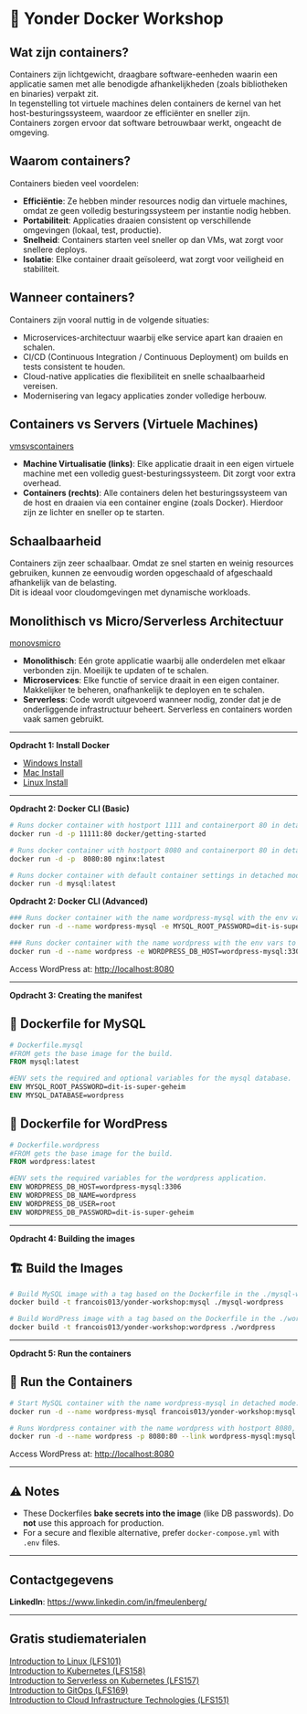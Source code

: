 # 🐳 Yonder Docker Workshop

## Wat zijn containers?

Containers zijn lichtgewicht, draagbare software-eenheden waarin een applicatie samen met alle benodigde afhankelijkheden (zoals bibliotheken en binaries) verpakt zit.  
In tegenstelling tot virtuele machines delen containers de kernel van het host-besturingssysteem, waardoor ze efficiënter en sneller zijn.  
Containers zorgen ervoor dat software betrouwbaar werkt, ongeacht de omgeving.

## Waarom containers?

Containers bieden veel voordelen:  

- **Efficiëntie**: Ze hebben minder resources nodig dan virtuele machines, omdat ze geen volledig besturingssysteem per instantie nodig hebben.
- **Portabiliteit**: Applicaties draaien consistent op verschillende omgevingen (lokaal, test, productie).
- **Snelheid**: Containers starten veel sneller op dan VMs, wat zorgt voor snellere deploys.
- **Isolatie**: Elke container draait geïsoleerd, wat zorgt voor veiligheid en stabiliteit.

## Wanneer containers?

Containers zijn vooral nuttig in de volgende situaties:  

- Microservices-architectuur waarbij elke service apart kan draaien en schalen.
- CI/CD (Continuous Integration / Continuous Deployment) om builds en tests consistent te houden.
- Cloud-native applicaties die flexibiliteit en snelle schaalbaarheid vereisen.
- Modernisering van legacy applicaties zonder volledige herbouw.

## Containers vs Servers (Virtuele Machines)

[vmsvscontainers](./images/vmsvscon.png)

- **Machine Virtualisatie (links)**: Elke applicatie draait in een eigen virtuele machine met een volledig guest-besturingssysteem. Dit zorgt voor extra overhead.
- **Containers (rechts)**: Alle containers delen het besturingssysteem van de host en draaien via een container engine (zoals Docker). Hierdoor zijn ze lichter en sneller op te starten.

## Schaalbaarheid

Containers zijn zeer schaalbaar. Omdat ze snel starten en weinig resources gebruiken, kunnen ze eenvoudig worden opgeschaald of afgeschaald afhankelijk van de belasting.  
Dit is ideaal voor cloudomgevingen met dynamische workloads.

## Monolithisch vs Micro/Serverless Architectuur

[monovsmicro](./images/monovsmicro.png)

- **Monolithisch**: Eén grote applicatie waarbij alle onderdelen met elkaar verbonden zijn. Moeilijk te updaten of te schalen.
- **Microservices**: Elke functie of service draait in een eigen container. Makkelijker te beheren, onafhankelijk te deployen en te schalen.
- **Serverless**: Code wordt uitgevoerd wanneer nodig, zonder dat je de onderliggende infrastructuur beheert. Serverless en containers worden vaak samen gebruikt.

---

**Opdracht 1: Install Docker**  

- [Windows Install](https://docs.docker.com/desktop/setup/install/windows-install/)
- [Mac Install](https://docs.docker.com/desktop/setup/install/mac-install/)
- [Linux Install](https://docs.docker.com/desktop/setup/install/linux/)

---

**Opdracht 2: Docker CLI (Basic)**  

```Bash
# Runs docker container with hostport 1111 and containerport 80 in detached mode.
docker run -d -p 11111:80 docker/getting-started

# Runs docker container with hostport 8080 and containerport 80 in detached mode.
docker run -d -p  8080:80 nginx:latest

# Runs docker container with default container settings in detached mode.
docker run -d mysql:latest
```

**Opdracht 2: Docker CLI (Advanced)**  

```Bash
### Runs docker container with the name wordpress-mysql with the env vars for the root password, the database name and it runs in detached mode.
docker run -d --name wordpress-mysql -e MYSQL_ROOT_PASSWORD=dit-is-super-geheim -e MYSQL_DATABASE=wordpress mysql:latest

### Runs docker container with the name wordpress with the env vars to connect wordpress to the database, with hostport 8080, container port 80, that links wordpress to the database container and it runs in detached mode.
docker run -d --name wordpress -e WORDPRESS_DB_HOST=wordpress-mysql:3306 -e WORDPRESS_DB_NAME=wordpress -e WORDPRESS_DB_USER=root -e WORDPRESS_DB_PASSWORD=dit-is-super-geheim -p 8080:80 --link wordpress-mysql:mysql wordpress
```

Access WordPress at: [http://localhost:8080](http://localhost:8080)

---

**Opdracht 3: Creating the manifest**  

## 📁 Dockerfile for MySQL

```Dockerfile
# Dockerfile.mysql
#FROM gets the base image for the build.
FROM mysql:latest

#ENV sets the required and optional variables for the mysql database.
ENV MYSQL_ROOT_PASSWORD=dit-is-super-geheim
ENV MYSQL_DATABASE=wordpress
```

## 📁 Dockerfile for WordPress

```Dockerfile
# Dockerfile.wordpress
#FROM gets the base image for the build.
FROM wordpress:latest

#ENV sets the required variables for the wordpress application.
ENV WORDPRESS_DB_HOST=wordpress-mysql:3306
ENV WORDPRESS_DB_NAME=wordpress
ENV WORDPRESS_DB_USER=root
ENV WORDPRESS_DB_PASSWORD=dit-is-super-geheim
```

---

**Opdracht 4: Building the images**  

## 🏗️ Build the Images

```bash
# Build MySQL image with a tag based on the Dockerfile in the ./mysql-wordpress folder. (Change the tag to something like: mysql:yonder)
docker build -t francois013/yonder-workshop:mysql ./mysql-wordpress

# Build WordPress image with a tag based on the Dockerfile in the ./wordpress folder. (Change the tag to something like: wordpress:yonder)
docker build -t francois013/yonder-workshop:wordpress ./wordpress
```

---

**Opdracht 5: Run the containers**  

## 🚀 Run the Containers

```bash
# Start MySQL container with the name wordpress-mysql in detached mode.
docker run -d --name wordpress-mysql francois013/yonder-workshop:mysql

# Runs Wordpress container with the name wordpress with hostport 8080, container port 80, that links wordpress to the database container and it runs in detached mode. 
docker run -d --name wordpress -p 8080:80 --link wordpress-mysql:mysql francois013/yonder-workshop:wordpress
```

Access WordPress at: [http://localhost:8080](http://localhost:8080)

---

## ⚠️ Notes

- These Dockerfiles **bake secrets into the image** (like DB passwords). Do **not** use this approach for production.
- For a secure and flexible alternative, prefer `docker-compose.yml` with `.env` files.

---

## Contactgegevens

**LinkedIn**: https://www.linkedin.com/in/fmeulenberg/

---

## Gratis studiematerialen

[Introduction to Linux (LFS101)](https://trainingportal.linuxfoundation.org/courses/introduction-to-linux-lfs101)  
[Introduction to Kubernetes (LFS158)](https://trainingportal.linuxfoundation.org/courses/introduction-to-kubernetes)  
[Introduction to Serverless on Kubernetes (LFS157)](https://trainingportal.linuxfoundation.org/courses/introduction-to-serverless-on-kubernetes-lfs157)  
[Introduction to GitOps (LFS169)](https://trainingportal.linuxfoundation.org/courses/introduction-to-serverless-on-kubernetes-lfs157)  
[Introduction to Cloud Infrastructure Technologies (LFS151)](https://trainingportal.linuxfoundation.org/courses/introduction-to-cloud-infrastructure-technologies)  
